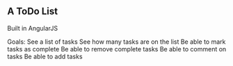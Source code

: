 A ToDo List
---

Built in AngularJS

Goals: 
	See a list of tasks
	See how many tasks are on the list
	Be able to mark tasks as complete
	Be able to remove complete tasks
	Be able to comment on tasks
	Be able to add tasks